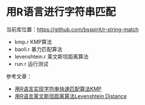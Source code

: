 # 用R语言进行字符串匹配

当前库位置：<https://github.com/bsspirit/r-string-match>

+ kmp.r KMP算法
+ baoli.r 暴力匹配算法
+ levenshtein.r 莱文斯坦距离算法
+ run.r 运行测试

参考文章：

+ [用R语言实现字符串快速匹配算法KMP](http://blog.fens.me/r-kmp/)
+ [用R语言莱文斯坦距离算法Levenshtein Distance](http://blog.fens.me/r-levenshtein-distance/)




